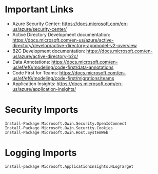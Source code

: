 # Important Links
*	Azure Security Center: https://docs.microsoft.com/en-us/azure/security-center/
*	Active Directory Development documentation: https://docs.microsoft.com/en-us/azure/active-directory/develop/active-directory-appmodel-v2-overview
*	B2C Development documentation: https://docs.microsoft.com/en-us/azure/active-directory-b2c/
*	Data Annotations: https://docs.microsoft.com/en-us/ef/ef6/modeling/code-first/data-annotations
*	Code First for Teams: https://docs.microsoft.com/en-us/ef/ef6/modeling/code-first/migrations/teams
*	Application Insights: https://docs.microsoft.com/en-us/azure/application-insights/

# Security Imports
```
Install-Package Microsoft.Owin.Security.OpenIdConnect
Install-Package Microsoft.Owin.Security.Cookies
Install-Package Microsoft.Owin.Host.SystemWeb
```

# Logging Imports
```
install-package Microsoft.ApplicationInsights.NLogTarget
```
